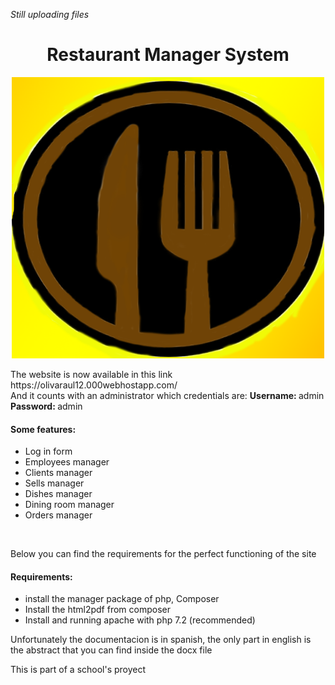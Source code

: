 <p><i>Still uploading files</i></p>
<h1 align="center">Restaurant Manager System</h1>
<p align="center"> <img src="Imagenes/logo_frame.png" width="500px" height="450px"> </p>
<p>The website is now available in this link https://olivaraul12.000webhostapp.com/<br>
And it counts with an administrator which credentials are: <b>Username: </b>admin <b>Password: </b>admin </p>
<h4>Some features:</h4>
<ul>
  <li>Log in form</li>
  <li>Employees manager</li>
  <li>Clients manager</li>
  <li>Sells manager</li>
  <li>Dishes manager</li>
  <li>Dining room manager</li>
  <li>Orders manager</li>
</ul>
<br>
<p>Below you can find the requirements for the perfect functioning of the site</p>
<h4>Requirements:</h4>
<ul>
  <li>install the manager package of php, Composer</li>
  <li>Install the html2pdf from composer</li>
  <li>Install and running apache with php 7.2 (recommended)</li>
</ul>
<p>Unfortunately the documentacion is in spanish, the only part in english is the abstract that you can find inside the docx file</p>
<p>This is part of a school's proyect</p>
